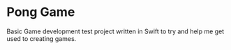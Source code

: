 # Pong Game
Basic Game development test project written in Swift to try and help me get used to creating games. 

